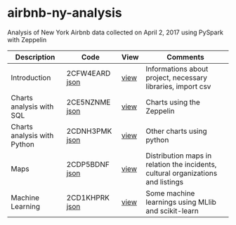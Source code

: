 # airbnb-ny-analysis
Analysis of New York Airbnb data collected on April 2, 2017 using PySpark with Zeppelin

| Description	| Code	| View	| Comments |
| ------------| ----- | -----	| -------- |
| Introduction | 2CFW4EARD [json](https://goo.gl/rptDF5) | [view](https://goo.gl/UWmnhF)  | Informations about project, necessary libraries, import csv  |
| Charts analysis with SQL | 2CE5NZNME [json](https://goo.gl/i8Zdxd)| [view](https://goo.gl/LvdyNI) | Charts using the Zeppelin|
| Charts analysis with Python | 2CDNH3PMK [json](https://goo.gl/qCziYC) | [view](https://goo.gl/DJLv9j) | Other charts using python |
| Maps | 2CDP5BDNF [json](https://goo.gl/1v7OKo)| [view](https://goo.gl/UCWDhb) | Distribution maps in relation the incidents, cultural organizations and listings|
| Machine Learning | 2CD1KHPRK [json](https://goo.gl/IuP17x)| [view](https://goo.gl/6akHFx) | Some machine learnings using MLlib and scikit-learn | 
